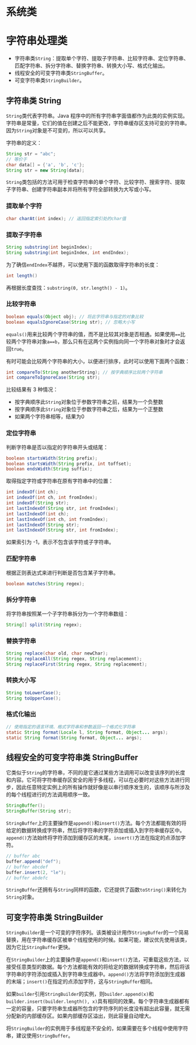 


# 系统类
# 字符串处理类
* 字符串类`String`：提取单个字符、提取子字符串、比较字符串、定位字符串、匹配字符串、拆分字符串、替换字符串、转换大小写、格式化输出。
* 线程安全的可变字符串类`StringBuffer`。
* 可变字符串类`StringBuilder`。

## 字符串类 String
`String`类代表字符串。Java 程序中的所有字符串字面值都作为此类的实例实现。字符串是常量，它们的值在创建之后不能更改，字符串缓存区支持可变的字符串。因为`String`对象是不可变的，所以可以共享。

字符串的定义：
```java
String str = "abc";
// 等价于
char data[] = {'a', 'b', 'c'};
String str = new String(data);
```
`String`类包括的方法可用于检查字符串的单个字符、比较字符、搜索字符、提取子字符串、创建字符串副本并将所有字符全部转换为大写或小写。
### 提取单个字符
```java
char charAt(int index); // 返回指定索引处的char值
```
### 提取子字符串
```java
String substring(int beginIndex);
String substring(int beginIndex, int endIndex);
```
为了确信`endIndex`不越界，可以使用下面的函数取得字符串的长度：
```java
int length()
```
再根据长度查找：`substring(0, str.length() - 1)`。
### 比较字符串
```java
boolean equals(Object obj); // 将此字符串与指定的对象比较
boolean equalsIgnoreCase(String str); // 忽略大小写
```
`equals()`用来比较两个字符串的值，而不是比较其对象是否相通。如果使用`==`比较两个字符串对象`a==b`，那么只有在这两个实例指向同一个字符串对象时才会返回`true`。

有时可能会比较两个字符串的大小，以便进行排序，此时可以使用下面两个函数：
```java
int compareTo(String anotherString); // 按字典顺序比较两个字符串
int compareToIgnoreCase(String str);
```
比较结果有 3 种情况：
* 按字典顺序此`String`对象位于参数字符串之前，结果为一个负整数
* 按字典顺序此`String`对象位于参数字符串之后，结果为一个正整数
* 如果两个字符串相等，结果为0

### 定位字符串
判断字符串是否以指定的字符串开头或结尾：
```java
boolean startsWidth(String prefix);
boolean startsWidth(String prefix, int toffset);
boolean endsWidth(String suffix);
```
取得指定字符或字符串在原有字符串中的位置：
```java
int indexOf(int ch);
int indexOf(int ch, int fromIndex);
int indexOf(String str);
int lastIndexOf(String str, int fromIndex);
int lastIndexOf(int ch);
int lastIndexOf(int ch, int fromIndex);
int lastIndexOf(String str);
int lastIndexOf(String str, int fromIndex);
```
如果索引为 -1，表示不包含该字符或子字符串。
### 匹配字符串
根据正则表达式来进行判断是否包含某子字符串。
```java
boolean matches(String regex);
```
### 拆分字符串
将字符串按照某一个子字符串拆分为一个字符串数组：
```java
String[] split(String regex);
```
### 替换字符串
```java
String replace(char old, char newChar);
String replaceAll(String regex, String replacement);
String replaceFirst(String regex, String replacement);
```
### 转换大小写
```java
String toLowerCase();
String toUpperCase();
```
### 格式化输出
```java
// 使用指定的语言环境、格式字符串和参数返回一个格式化字符串
static String format(Locale l, String format, Object... args);
static String format(String format, Object... args);
```
## 线程安全的可变字符串类 StringBuffer
它类似于`String`的字符串，不同的是它通过某些方法调用可以改变该序列的长度和内容。它可将字符串缓存区安全的用于多线程，可以在必要时对这些方法进行同步，因此任意特定实例上的所有操作就好像是以串行顺序发生的，该顺序与所涉及的每个线程进行的方法调用顺序一致。
```java
StringBuffer();
StringBuffer(String str);
```
`StringBuffer`上的主要操作是`append()`和`insert()`方法。每个方法都能有效的将给定的数据转换成字符串，然后将字符串的字符添加或插入到字符串缓存区中。`append()`方法始终将字符添加到缓存区的末尾，`insert()`方法在指定的点添加字符。
```java
// buffer abc
buffer.append("def");
// buffer abcdef
buffer.insert(2, "le");
// buffer abdefc
```
`StringBuffer`还拥有与`String`同样的函数，它还提供了函数`toString()`来转化为`String`对象。





## 可变字符串类 StringBuilder
`StringBuilder`是一个可变的字符序列。该类被设计用作`StringBuffer`的一个简易替换，用在字符串缓存区被单个线程使用的时候。如果可能，建议优先使用该类，因为它比`StringBuffer`更快。

在`StringBuilder`上的主要操作是`append()`和`insert()`方法，可重载这些方法，以接受任意类型的数据。每个方法都能有效的将给定的数据转换成字符串，然后将该字符串的字符添加或插入到字符串生成器中。`append()`方法将字符添加到生成器的末端；`insert()`在指定的点添加字符，这与`StringBuffer`相同。

如果`builder`引用`StringBuilder`的实例，则`builder.append(x)`和`builder.insert(builder.length(), x)`具有相同的效果。每个字符串生成器都有一定的容量，只要字符串生成器所包含的字符序列的长度没有超出此容量，就无需分配新的内部缓存区。如果内部缓存区溢出，则此容量自动增大。

将`StringBuilder`的实例用于多线程是不安全的，如果需要在多个线程中使用字符串，建议使用`StringBuffer`。
